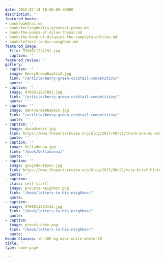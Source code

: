 ```yaml
---
date: 2015-07-14 18:00:00 +0000
description: ''
featured_books:
- book/bakkhai.md
- book/ferlinghettis-greatest-poems.md
- book/the-poems-of-dylan-thomas.md
- book/the-book-of-disquiet-the-complete-edition.md
- book/letters-to-his-neighbor.md
featured_image:
  file: 9780811224192.jpg
  caption: ''
featured_review: ''
gallery:
- caption: ''
  image: HenryGreenNapkin2.jpg
  link: "/article/henry-green-cocktail-competition/"
  quote: ''
- caption: ''
  image: 9780811227001.jpg
  link: "/article/henry-green-cocktail-competition/"
  quote: ''
- caption: ''
  image: HenryGreenNapkin.jpg
  link: "/article/henry-green-cocktail-competition/"
  quote: ''
- caption: ''
  image: dasadrndic.jpg
  link: https://www.theparisreview.org/blog/2017/08/21/there-are-no-small-fascisms-interview-with-dasa-drndic/
  quote: ''
- caption: ''
  image: Belladonna.jpg
  link: "/book/belladonna/"
  quote: ''
- caption: ''
  image: gougedouteyes.jpg
  link: https://www.theparisreview.org/blog/2017/08/21/very-brief-history-gouged-out-eyes/
  quote: ''
- caption: 
  class: self-startf
  image: prousts-neighbor.png
  link: "/book/letters-to-his-neighbor/"
  quote: 
- caption: 
  image: 9780811224116.jpg
  link: "/book/letters-to-his-neighbor/"
  quote: 
- caption: 
  image: proust-note.png
  link: "/book/letters-to-his-neighbor/"
  quote: 
headerClasses: vh-100 bg-near-white white-70
title: ''
type: home-page

---
```


